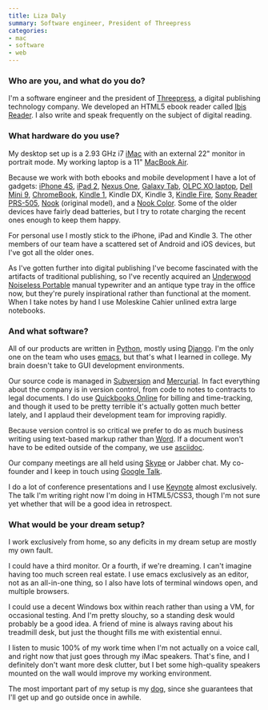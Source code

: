 ```yaml
---
title: Liza Daly
summary: Software engineer, President of Threepress
categories:
- mac
- software
- web
---
```


### Who are you, and what do you do?

I'm a software engineer and the president of [Threepress](http://threepress.org/ "A digital publishing consultancy."), a digital publishing technology company. We developed an HTML5 ebook reader called [Ibis Reader][ibis-reader]. I also write and speak frequently on the subject of digital reading.

### What hardware do you use?

My desktop set up is a 2.93 GHz i7 [iMac][] with an external 22" monitor in portrait mode. My working laptop is a 11" [MacBook Air][macbook-air].

Because we work with both ebooks and mobile development I have a lot of gadgets: [iPhone 4S][iphone-4s], [iPad 2][ipad-2], [Nexus One][nexus-one], [Galaxy Tab][galaxy-tab], [OLPC XO laptop][xo], [Dell Mini 9][inspiron-mini-9], [ChromeBook][], [Kindle 1][kindle], Kindle DX, Kindle 3, [Kindle Fire][kindle-fire], [Sony Reader PRS-505][prs-505], [Nook][] (original model), and a [Nook Color][nook-color]. Some of the older devices have fairly dead batteries, but I try to rotate charging the recent ones enough to keep them happy.

For personal use I mostly stick to the iPhone, iPad and Kindle 3. The other members of our team have a scattered set of Android and iOS devices, but I've got all the older ones.

As I've gotten further into digital publishing I've become fascinated with the artifacts of traditional publishing, so I've recently acquired an [Underwood Noiseless Portable][noiseless-portable] manual typewriter and an antique type tray in the office now, but they're purely inspirational rather than functional at the moment. When I take notes by hand I use Moleskine Cahier unlined extra large notebooks.

### And what software?

All of our products are written in [Python][], mostly using [Django][]. I'm the only one on the team who uses [emacs][], but that's what I learned in college. My brain doesn't take to GUI development environments.

Our source code is managed in [Subversion][] and [Mercurial][]. In fact everything about the company is in version control, from code to notes to contracts to legal documents. I do use [Quickbooks Online][quickbooks-online] for billing and time-tracking, and though it used to be pretty terrible it's actually gotten much better lately, and I applaud their development team for improving rapidly.

Because version control is so critical we prefer to do as much business writing using text-based markup rather than [Word][]. If a document won't have to be edited outside of the company, we use [asciidoc][].

Our company meetings are all held using [Skype][] or Jabber chat. My co-founder and I keep in touch using [Google Talk][google-talk].

I do a lot of conference presentations and I use [Keynote][] almost exclusively. The talk I'm writing right now I'm doing in HTML5/CSS3, though I'm not sure yet whether that will be a good idea in retrospect.

### What would be your dream setup?

I work exclusively from home, so any deficits in my dream setup are mostly my own fault.

I could have a third monitor. Or a fourth, if we're dreaming. I can't imagine having too much screen real estate. I use emacs exclusively as an editor, not as an all-in-one thing, so I also have lots of terminal windows open, and multiple browsers.

I could use a decent Windows box within reach rather than using a VM, for occasional testing. And I'm pretty slouchy, so a standing desk would probably be a good idea. A friend of mine is always raving about his treadmill desk, but just the thought fills me with existential ennui.

I listen to music 100% of my work time when I'm not actually on a voice call, and right now that just goes through my iMac speakers. That's fine, and I definitely don't want more desk clutter, but I bet some high-quality speakers mounted on the wall would improve my working environment.

The most important part of my setup is my [dog](http://www.flickr.com/photos/lizadaly/2950779568/lightbox/ "Liza's dog."), since she guarantees that I'll get up and go outside once in awhile.

[ipad-2]: https://www.apple.com/ipad/ "A tablet device."
[inspiron-mini-9]: http://www.dell.com/us/dfh/p/inspiron-mini9/pd "A 9 inch netbook."
[imac]: https://www.apple.com/imac/ "An all-in-one computer."
[iphone-4s]: https://en.wikipedia.org/wiki/IPhone_4S "A smartphone."
[nook-color]: https://en.wikipedia.org/wiki/Nook_Color "A colour ereader tablet."
[nexus-one]: https://en.wikipedia.org/wiki/Nexus_One "An Android-based smartphone."
[noiseless-portable]: http://mytypewriter.com/underwoodnoiselessportableoflate1930s.aspx "A typewriter."
[nook]: https://en.wikipedia.org/wiki/Barnes_%26_Noble_Nook_1st_Edition "An ereader tablet."
[galaxy-tab]: http://www.samsung.com/global/microsite/galaxytab/ "An Android-based tablet."
[macbook-air]: https://www.apple.com/macbook-air/ "A very thin laptop."
[chromebook]: http://www.google.com/intl/en/chrome/devices/features/ "A laptop built for only running Web apps."
[xo]: http://laptop.org/en/laptop/ "A laptop designed for children in developing countries."
[kindle-fire]: https://www.amazon.com/Kindle-Fire-Amazon-Tablet/dp/B0051VVOB2 "An Android-based tablet."
[kindle]: https://www.amazon.com/Kindle-Ereader-ebook-reader/dp/B007HCCNJU "A digital book reader."
[prs-505]: http://en.wikipedia.org/wiki/Sony_Reader#PRS-505 "An ebook reader."
[ibis-reader]: http://www.gutenbergnews.org/20100927/ibis-reader/ "A web-based ePub reader."
[google-talk]: https://en.wikipedia.org/wiki/Google_Talk "Google's own audio/video/text chat system."
[skype]: https://www.skype.com/en/ "Voice and video chat software."
[subversion]: http://subversion.tigris.org/ "A version control system."
[asciidoc]: http://www.methods.co.nz/asciidoc/ "A text file format and software that's easily translated to other formats."
[mercurial]: https://www.mercurial-scm.org/ "A version control system."
[django]: https://www.djangoproject.com/ "A Python-based web framework."
[quickbooks-online]: https://quickbooks.intuit.com/ "Web-based finance and accounting."
[emacs]: http://www.gnu.org/software/emacs/ "A free open-source text editor."
[keynote]: https://www.apple.com/keynote/ "Presentation software for the Mac."
[python]: https://www.python.org/ "An interpreted scripting language."
[word]: https://products.office.com/en-us/word "A document editor."

